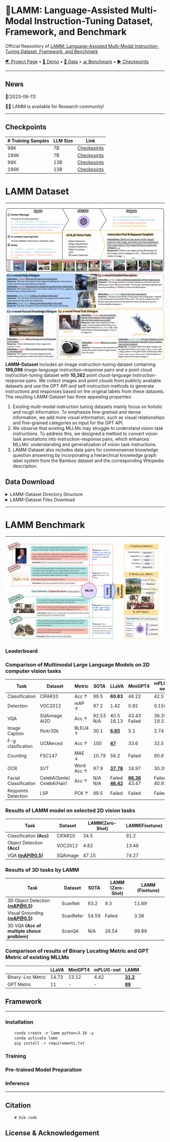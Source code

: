 # 🐏LAMM: Language-Assisted Multi-Modal Instruction-Tuning Dataset, Framework, and Benchmark

Official Repository of [LAMM: Language-Assisted Multi-Modal Instruction-Tuning Dataset, Framework, and Benchmark]()

<p align="left">
    <a href="https://openlamm.github.io/" target="_blank">🌏 Project Page</a> •  <a href="https://huggingface.co/spaces/openlamm/LAMM" target="_blank">🤗 Demo</a> • <a href="https://github.com/OpenLAMM/LAMM#lamm-dataset" target="_blank">📀 Data</a> • <a href="https://github.com/OpenLAMM/LAMM#lamm-benchmark" target="_blank">📊 Benchmark</a> • <a href="https://github.com/OpenLAMM/LAMM#checkpoints" target="_blank">▶️ Checkpoints</a>
</p>

---

## News
📆[2023-06-11]

👋🏻 LAMM is available for Research community!

---

## Checkpoints

| # Training Samples  | LLM Size | Link |
| -------------------------- | -------- | --------------- |
| 98K  | 7B            | [Checkpoints](https://huggingface.co/openlamm/lamm_7b_lora32_98k) |
| 186K  | 7B            | [Checkpoints](https://huggingface.co/openlamm/lamm_7b_lora32_186k) |
| 98K | 13B           | [Checkpoints](https://huggingface.co/openlamm/lamm_13b_lora32_98k) |
| 186K | 13B           | [Checkpoints](https://huggingface.co/openlamm/lamm_13b_lora_186k) |



# LAMM Dataset 
---

![LAMM-Dataset](./images/LAMM-Dataset.png)
**LAMM-Dataset** includes an image instruction-tuning dataset containing **186,098** image-language instruction-response pairs and a point cloud instruction-tuning dataset with **10,262** point cloud-language instruction-response pairs. We collect images and point clouds from publicly available datasets and use the GPT API and self-instruction methods to generate instructions and responses based on the original labels from these datasets. The resulting LAMM-Dataset has three appealing properties: 
1) Existing multi-modal instruction tuning datasets mainly focus on holistic and rough information. To emphasize fine-grained and dense information, we add more visual information, such as visual relationships and fine-grained categories as input for the GPT API. 
2) We observe that existing MLLMs may struggle to understand vision task instructions. To address this, we designed a method to convert vision task annotations into instruction-response pairs, which enhances MLLMs' understanding and generalization of vision task instructions. 
3) LAMM-Dataset also includes data pairs for commonsense knowledge question answering by incorporating a hierarchical knowledge graph label system from the Bamboo dataset and the corresponding Wikipedia description.

## Data Download
<details><summary> LAMM-Dataset Directory Structure  </summary>
<p>

    ├── 2D_Instruct  
    │   ├── bamboo_images.zip  
    │   ├── coco_images.zip  
    │   ├── locount_images.zip  
    │   ├── textvqa_images.zip  
    │   ├── meta_file  
    │   │   ├── daily_dialogue_49k.json  
    │   │   ├── detailed_description_49k.json  
    │   │   ├── factual_knowledge_dialogue_42k.json  
    │   │   ├── LAMM_instruct_140k.json  
    │   │   ├── LAMM_instruct_186k.json  
    │   │   ├── LAMM_instruct_98k.json  
    │   │   └── vision_task_dialogue_46k.json  
        ├── 2D_Benchmark  
    │   ├── ai2d_images.zip  
    │   ├── celeba_images.zip  
    │   ├── cifar10_images.zip  
    │   ├── flickr30k_images.zip  
    │   ├── fsc147_images.zip  
    │   ├── lsp_images.zip  
    │   ├── sqaimage_images.zip  
    │   ├── svt_images.zip  
    │   ├── ucmerced_images.zip  
    │   ├── voc2012_images.zip  
    │   ├── meta_file  
    │   │   ├── Caption_flickr30k.json  
    │   │   ├── Classification_CIFAR10.json  
    │   │   ├── Counting_FSC147.json  
    │   │   ├── Detection_VOC2012.json  
    │   │   ├── Facial_Classification_CelebA(Hair).json  
    │   │   ├── Facial_Classification_CelebA(Smile).json  
    │   │   ├── Fine-grained_Classification_UCMerced.json  
    │   │   ├── Keypoints_Dectection_LSP.json  
    │   │   ├── Locating_FSC147.json  
    │   │   ├── Locating_LSP.json  
    │   │   ├── Locating_VOC2012.json  
    │   │   ├── OCR_SVT.json  
    │   │   ├── VQA_AI2D.json  
    │   │   └── VQA_SQAimage.json  
    ├── 3D_Instruct  
    │   ├── 3rscan_pcls.zip  
    │   ├── shapenet_pcls.zip  
    │   ├── meta_file  
    │   │   └── LAMM_3dinstruct_10k.json  
    └── 3D_Benchmark  
        ├── scannet_pcls.zip  
        ├── meta_file  
        │   ├── Detection_ScanNet.json  
        │   ├── VG_ScanRefer.json  
        │   └── VQA_ScanQA_multiplechoice.json   
</p>
</details>

<details><summary> LAMM-Dataset Files Download  </summary>
<p>

***
- ### 2D_Instruct data  

    |  Data file name  | size  |  
    |  ----  | ----  |  
    | [daily_dialogue_49k.json](https://huggingface.co/datasets/caojianjian/LAMM/blob/main/2D_Instruct/meta_file/daily_dialogue_49k.json)  | 107M | 
    | [detailed_description_49k.json](https://huggingface.co/datasets/caojianjian/LAMM/blob/main/2D_Instruct/meta_file/detailed_description_49k.json)  | 63M |
    | [factual_knowledge_dialogue_42k.json](https://huggingface.co/datasets/caojianjian/LAMM/blob/main/2D_Instruct/meta_file/factual_knowledge_dialogue_42k.json) | 80M |
    | [vision_task_dialogue_46k.json](https://huggingface.co/datasets/caojianjian/LAMM/blob/main/2D_Instruct/meta_file/vision_task_dialogue_46k.json) | 62M |
    | [LAMM_instruct_98k.json](https://huggingface.co/datasets/caojianjian/LAMM/blob/main/2D_Instruct/meta_file/LAMM_2dinstruct_98k.json) | 170M |
    | [LAMM_instruct_140k.json](https://huggingface.co/datasets/caojianjian/LAMM/blob/main/2D_Instruct/meta_file/LAMM_2dinstruct_140k.json) | 249M |
    | [LAMM_instruct_186k.json](https://huggingface.co/datasets/caojianjian/LAMM/blob/main/2D_Instruct/meta_file/LAMM_2dinstruct_186k.json) | 311M |
    
    |  Image data  | size  |  
    |  ----  | ----  |  
    |  bamboo_images.zip  | 7.5G  |  
    |  coco_images.zip  | 8.5G  |  
    |  locount_images.zip  | 3.0G  |  
    |  textvqa_images.zip | 2.4G  |  
***
- ### 2D_Benchmark data  

    |  Data file name  | size  |  
    |  ----  | ----  |
    | [Caption_flickr30k.json](https://huggingface.co/datasets/caojianjian/LAMM/blob/main/2D_Benchmark/meta_file/Caption_flickr30k.json)  | 598K |
    | [Classification_CIFAR10.json](https://huggingface.co/datasets/caojianjian/LAMM/blob/main/2D_Benchmark/meta_file/Classification_CIFAR10.json)  | 2.6M |
    | [Counting_FSC147.json](https://huggingface.co/datasets/caojianjian/LAMM/blob/main/2D_Benchmark/meta_file/Counting_FSC147.json) | 7.3M |
    | [Detection_VOC2012.json](https://huggingface.co/datasets/caojianjian/LAMM/blob/main/2D_Benchmark/meta_file/Detection_VOC2012.json) | 6.4M |
    | [Facial_Classification_CelebA(Hair).json](https://huggingface.co/datasets/caojianjian/LAMM/blob/main/2D_Benchmark/meta_file/Facial_Classification_CelebA(Hair).json) | 2.4M |
    | [Facial_Classification_CelebA(Smile).json](https://huggingface.co/datasets/caojianjian/LAMM/blob/main/2D_Benchmark/meta_file/Facial_Classification_CelebA(Smile).json) | 3.7M |
    | [Fine-grained_Classification_UCMerced.json](https://huggingface.co/datasets/caojianjian/LAMM/blob/main/2D_Benchmark/meta_file/Fine-grained_Classification_UCMerced.json) | 676K |
    | [Keypoints_Dectection_LSP.json](https://huggingface.co/datasets/caojianjian/LAMM/blob/main/2D_Benchmark/meta_file/Keypoints_Dectection_LSP.json) | 3.9M |
    | [Locating_FSC147.json](https://huggingface.co/datasets/caojianjian/LAMM/blob/main/2D_Benchmark/meta_file/Locating_FSC147.json) | 7.5M |
    | [Locating_LSP.json](https://huggingface.co/datasets/caojianjian/LAMM/blob/main/2D_Benchmark/meta_file/Locating_LSP.json) | 3.9M |
    | [Locating_VOC2012.json](https://huggingface.co/datasets/caojianjian/LAMM/blob/main/2D_Benchmark/meta_file/Locating_VOC2012.json) | 6.0M |
    | [OCR_SVT.json](https://huggingface.co/datasets/caojianjian/LAMM/blob/main/2D_Benchmark/meta_file/OCR_SVT.json) | 68K |
    | [VQA_AI2D.json](https://huggingface.co/datasets/caojianjian/LAMM/blob/main/2D_Benchmark/meta_file/VQA_AI2D.json) | 2.1M |
    | [VQA_SQAimage.json](https://huggingface.co/datasets/caojianjian/LAMM/blob/main/2D_Benchmark/meta_file/VQA_SQAimage.json) | 3.6M |

    |  Image data  | size  |  
    |  ----  | ----  |  
    |  ai2d_images.zip  | 559M  |  
    |  celeba_images.zip  |  566M |  
    |  cifar10_images.zip  | 8.9M  |  
    |  flickr30k_images.zip  | 134M  |  
    | fsc147_images.zip   |  44M |  
    |  lsp_images.zip  |  9.9M |  
    |  sqaimage_images.zip  | 127M  |  
    |  svt_images.zip  | 82M  |  
    |  ucmerced_images.zip  | 317M  |  
    |  voc2012_images.zip  | 196M  |  


***
- ### 3D_Instruct data  
    |  Data file name  | size  |
    |  ----  | ----  |
    |  [LAMM_3dinstruct_10k.json](https://huggingface.co/datasets/caojianjian/LAMM/blob/main/3D_Instruct/meta_file/LAMM_3dinstruct_10k.json)  | 19M  |


    |  Image data  | size  |
    |  ----  | ----  |  
    |  3rscan_pcls.zip  | 720M  |   
    |  shapenet_pcls.zip  | 209M  | 
***
- ### 3D_Benchmark data  
    |  Data file name  | size  |
    |  ----  | ----  |   
    |  [Detection_ScanNet.json](https://huggingface.co/datasets/caojianjian/LAMM/blob/main/3D_Benchmark/meta_file/Detection_ScanNet.json)  | 1.7M  |
    |  [VG_ScanRefer.json](https://huggingface.co/datasets/caojianjian/LAMM/blob/main/3D_Benchmark/meta_file/VG_ScanRefer.json)  | 3.7M  |
    |  [VQA_ScanQA_multiplechoice.json](https://huggingface.co/datasets/caojianjian/LAMM/blob/main/3D_Benchmark/meta_file/VQA_ScanQA_multiplechoice.json)  | 859K  |

    |  Image data  | size  |
    |  ----  | ----  |  
    |  scannet_pcls.zip  | 246M  |  
***
</p>
</details>

---

# LAMM Benchmark
---
![](./images/LAMM-benchmark.png)
### Leaderboard

### Comparison of Multimodal Large Language Models on 2D computer vision tasks

| Task                  | Dataset                         | Metric     | SOTA           | LLaVA                        | MiniGPT4                    | mPLUG-owl         | LAMM                                  |
| --------------------- | ------------------------------- | ---------- | -------------- | ---------------------------- | --------------------------- | ----------------- | ------------------------------------- |
| Classification        | CIFAR10                         | Acc ↑      | 99.5           | **60.83**                    | 46.22                       | 42.5              | 34.5                                  |
| Detection             | VOC2012                         | mAP ↑      | 97.2           | 1.42                         | 0.92                        | 0.158             | **<u>4.82</u>**                       |
| VQA                   | SQAimage<br />AI2D              | Acc ↑      | 92.53<br />N/A | 40.5<br />18.13              | 43.43<br />Failed           | 36.39<br />19.31  | **<u>47.15</u>**<br />**<u>19.5</u>** |
| Image Caption         | flickr30k                       | BLEU4 ↑    | 30.1           | **<u>6.65</u>**              | 5.1                         | 2.74              | 0.70                                  |
| F-g clasification     | UCMerced                        | Acc ↑      | 100            | **<u>47</u>**                | 33.6                        | 32.5              | 13                                    |
| Counting              | FSC147                          | MAE ↓      | 10.79          | 56.2                         | Failed                      | 60.67             | **<u>53.97</u>**                      |
| OCR                   | SVT                             | Word Acc ↑ | 97.9           | **<u>37.78</u>**             | 16.97                       | 30.39             | 4.2                                   |
| Facial Classification | CelebA(Smile)<br />CelebA(Hair) | Acc ↑      | N/A<br />N/A   | Failed<br />**<u>46.42</u>** | **<u>66.36</u>**<br />43.47 | Failed<br />40.93 | 51.3<br />30.48                       |
| Keypoints Detection   | LSP                             | PCK ↑      | 99.5           | Failed                       | Failed                      | Failed            | Failed                                |

### Results of LAMM model on selected 2D vision tasks

| Task                       | Dataset  | LAMM(Zero-Shot) | LAMM(Finetune) |
| -------------------------- | -------- | --------------- | -------------- |
| Classification **(Acc)**   | CIFAR10  | 34.5            | 91.2           |
| Object Detection **(Acc)** | VOC2012  | 4.82            | 13.48          |
| VQA **(mAP@0.5)**          | SQAimage | 47.15           | 74.27          |

### Results of 3D tasks by LAMM

| Task                                         | Dataset   | SOTA  | LAMM (Zero-Shot) | LAMM (Finetune) |
| -------------------------------------------- | --------- | ----- | ---------------- | --------------- |
| 3D Object Detection **(mAP@0.5)**            | ScanNet   | 63.2  | 9.3              | 11.89           |
| Visual Grounding **(mAP@0.5)**               | ScanRefer | 54.59 | Failed           | 3.38            |
| 3D VQA **(Acc of multiple choice prolblem)** | ScanQA    | N/A   | 26.54            | 99.89           |

### Comparison of results of Binary Locating Metric and GPT Metric of existing MLLMs

|                   | LLaVA | MiniGPT4 | mPLUG-owl | LAMM            |
| ----------------- | ----- | -------- | --------- | --------------- |
| Binary-Loc Metric | 14.73 | 13.12    | 4.42      | **<u>31.2</u>** |
| GPT Metric        | 11    | -        | -         | **<u>89</u>**   |


## Framework
---
### Installation
```
    conda create -n lamm python=3.10 -y
    conda activate lamm
    pip install -r requirements.txt
```


### Training

### Pre-trained Model Preparation

### Inference


---

## Citation

```
    # bib code
```

## License & Acknowledgement
